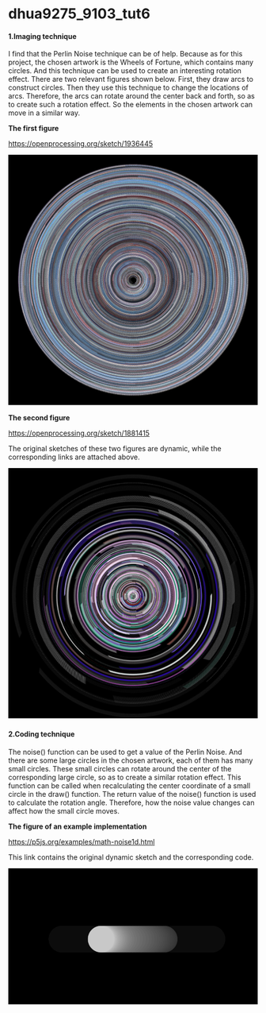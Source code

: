 # dhua9275_9103_tut6

#### 1.Imaging technique

I find that the Perlin Noise technique can be of help. Because as for this project, the chosen artwork is the Wheels of Fortune, which contains many circles. And this technique can be used to create an interesting rotation effect. There are two relevant figures shown below. First, they draw arcs to construct circles. Then they use this technique to change the locations of arcs. Therefore, the arcs can rotate around the center back and forth, so as to create such a rotation effect. So the elements in the chosen artwork can move in a similar way.



**The first figure**

https://openprocessing.org/sketch/1936445

![The first figure](https://github.com/DechunHuang/DechunHuang_Figures/blob/main/DechunHuang_Quiz8_Figure1.png)



**The second figure**

https://openprocessing.org/sketch/1881415

The original sketches of these two figures are dynamic, while the corresponding links are attached above.

![The second figure](https://github.com/DechunHuang/DechunHuang_Figures/blob/main/DechunHuang_Quiz8_Figure2.png)



#### 2.Coding technique

The noise() function can be used to get a value of the Perlin Noise. And there are some large circles in the chosen artwork, each of them has many small circles. These small circles can rotate around the center of the corresponding large circle, so as to create a similar rotation effect. This function can be called when recalculating the center coordinate of a small circle in the draw() function. The return value of the noise() function is used to calculate the rotation angle. Therefore, how the noise value changes can affect how the small circle moves.



**The figure of an example implementation**

https://p5js.org/examples/math-noise1d.html

This link contains the original dynamic sketch and the corresponding code.

![The figure of an example implementation](https://github.com/DechunHuang/DechunHuang_Figures/blob/main/DechunHuang_Quiz8_Figure3.png)

